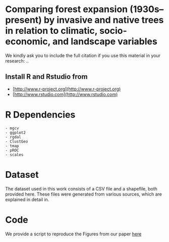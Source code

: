# <img align="right"> Comparing forest expansion (1930s–present) by invasive and native trees in relation to climatic, socio-economic, and landscape variables


We kindly ask you to include the full citation if you use this material in your research: ..


## Install R and Rstudio from 

* [http://www.r-project.org](http://www.r-project.org)
* [http://www.rstudio.com](http://www.rstudio.com)

# R Dependencies
    - mgcv
    - ggplot2
    - rgdal
    - ClustGeo
    - tmap
    - pROC
    - scales
    
# Dataset

The dataset used in this work consists of a CSV file and a shapefile, both provided here. These files were generated from various sources, which are explained in detail in. 

# Code

We provide a script to reproduce the Figures from our paper [here](https://github.com/TommasoSitzia/frob/tree/70e5941a904146bb7cc1b77a7d8c5cac0c305cd8/script)
